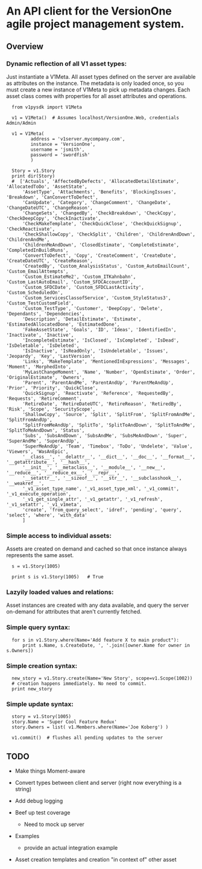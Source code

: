 

# An API client for the VersionOne agile project management system.


## Overview

### Dynamic reflection of all V1 asset types:

  Just instantiate a V1Meta.  All asset types defined on the server are available
  as attributes on the instance.  The metadata is only loaded once, so you must
  create a new instance of V1Meta to pick up metadata changes.  Each asset class
  comes with properties for all asset attributes and operations.
  
      from v1pysdk import V1Meta
      
      v1 = V1Meta()  # Assumes localhost/VersionOne.Web, credentials Admin/Admin
      
      v1 = V1Meta(
             address = 'v1server.mycompany.com',
             instance = 'VersionOne',
             username = 'jsmith',
             password = 'swordfish'
             )

      Story = v1.Story
      print dir(Story)
      #  ['Actuals', 'AffectedByDefects', 'AllocatedDetailEstimate', 'AllocatedToDo', 'AssetState',
          'AssetType', 'Attachments', 'Benefits', 'BlockingIssues', 'Breakdown', 'CanConvertToDefect',
          'CanUpdate', 'Category', 'ChangeComment', 'ChangeDate', 'ChangeDateUTC', 'ChangeReason',
          'ChangeSets', 'ChangedBy', 'CheckBreakdown', 'CheckCopy', 'CheckDeepCopy', 'CheckInactivate',
          'CheckMakeTemplate', 'CheckQuickClose', 'CheckQuickSignup', 'CheckReactivate',
          'CheckShallowCopy', 'CheckSplit', 'Children', 'ChildrenAndDown', 'ChildrenAndMe',
          'ChildrenMeAndDown', 'ClosedEstimate', 'CompleteEstimate', 'CompletedInBuildRuns',
          'ConvertToDefect', 'Copy', 'CreateComment', 'CreateDate', 'CreateDateUTC', 'CreateReason',
          'CreatedBy', 'Custom_AnalysisStatus', 'Custom_AutoEmailCount', 'Custom_EmailAttempts',
          'Custom_EstimateMe2', 'Custom_ITKahnbahn', 'Custom_LastAutoEmail', 'Custom_SFDCAccountID',
          'Custom_SFDCDate', 'Custom_SFDCLastActivity', 'Custom_ScheduledOn',
          'Custom_ServicesClassofService', 'Custom_StyleStatus3', 'Custom_TestCustomField',
          'Custom_TestType', 'Customer', 'DeepCopy', 'Delete', 'Dependants', 'Dependencies',
          'Description', 'DetailEstimate', 'Estimate', 'EstimatedAllocatedDone', 'EstimatedDone',
          'FakeAssetState', 'Goals', 'ID', 'Ideas', 'IdentifiedIn', 'Inactivate', 'Inactive',
          'IncompleteEstimate', 'IsClosed', 'IsCompleted', 'IsDead', 'IsDeletable', 'IsDeleted',
          'IsInactive', 'IsReadOnly', 'IsUndeletable', 'Issues', 'Jeopardy', 'Key', 'LastVersion',
          'Links', 'MakeTemplate', 'MentionedInExpressions', 'Messages', 'Moment', 'MorphedInto',
          'MyLastChangeMoment', 'Name', 'Number', 'OpenEstimate', 'Order', 'OriginalEstimate', 'Owners',
          'Parent', 'ParentAndMe', 'ParentAndUp', 'ParentMeAndUp', 'Prior', 'Priority', 'QuickClose',
          'QuickSignup', 'Reactivate', 'Reference', 'RequestedBy', 'Requests', 'RetireComment',
          'RetireDate', 'RetireDateUTC', 'RetireReason', 'RetiredBy', 'Risk', 'Scope', 'SecurityScope',
          'ShallowCopy', 'Source', 'Split', 'SplitFrom', 'SplitFromAndMe', 'SplitFromAndUp',
          'SplitFromMeAndUp', 'SplitTo', 'SplitToAndDown', 'SplitToAndMe', 'SplitToMeAndDown', 'Status',
          'Subs', 'SubsAndDown', 'SubsAndMe', 'SubsMeAndDown', 'Super', 'SuperAndMe', 'SuperAndUp',
          'SuperMeAndUp', 'Team', 'Timebox', 'ToDo', 'Undelete', 'Value', 'Viewers', 'WasAnEpic',
          '__class__', '__delattr__', '__dict__', '__doc__', '__format__', '__getattribute__', '__hash__',
          '__init__', '__metaclass__', '__module__', '__new__', '__reduce__', '__reduce_ex__', '__repr__',
          '__setattr__', '__sizeof__', '__str__', '__subclasshook__', '__weakref__',
          '_v1_asset_type_name', '_v1_asset_type_xml', '_v1_commit', '_v1_execute_operation',
          '_v1_get_single_attr', '_v1_getattr', '_v1_refresh', '_v1_setattr', '_v1_v1meta',
          'create', 'from_query_select', 'idref', 'pending', 'query', 'select', 'where', 'with_data'
          ]


### Simple access to individual assets:

  Assets are created on demand and cached so that once instance always represents
  the same asset.

      s = v1.Story(1005)
      
      print s is v1.Story(1005)   # True
      


### Lazyily loaded values and relations:

  Asset instances are created with any data available, and query the server on-demand
  for attributes that aren't currently fetched. 


### Simple query syntax:

      for s in v1.Story.where(Name='Add feature X to main product"):
          print s.Name, s.CreateDate, ', '.join([owner.Name for owner in s.Owners])


### Simple creation syntax:

      new_story = v1.Story.create(Name='New Story', scope=v1.Scope(1002))
      # creation happens immediately. No need to commit.
      print new_story


### Simple update syntax:

      story = v1.Story(1005)
      story.Name = 'Super Cool Feature Redux'
      story.Owners = list( v1.Members.where(Name='Joe Koberg') )
      
      v1.commit()  # flushes all pending updates to the server


## TODO

  * Make things Moment-aware
  
  * Convert types between client and server (right now everything is a string)
  
  * Add debug logging
  
  * Beef up test coverage
  
    * Need to mock up server
    
  * Examples
  
    * provide an actual integration example
    
  * Asset creation templates and creation "in context of" other asset
      
